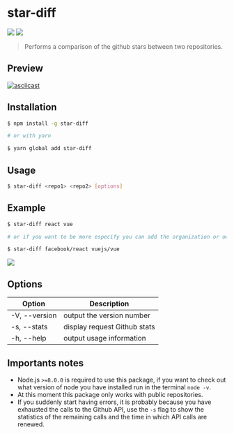 # star-diff
[<img src="https://img.shields.io/npm/dt/star-diff.svg">](https://www.npmjs.com/package/star-diff)
[<img src="https://img.shields.io/npm/v/star-diff.svg">](https://www.npmjs.com/package/star-diff)
> Performs a comparison of the github stars between two repositories.

## Preview

[![asciicast](https://asciinema.org/a/mCVQf8MgExBspKcKxqLHIyX3p.png)](https://asciinema.org/a/mCVQf8MgExBspKcKxqLHIyX3p)

## Installation

```bash
$ npm install -g star-diff

# or with yarn

$ yarn global add star-diff
```

## Usage

```bash
$ star-diff <repo1> <repo2> [options]
```

## Example

```bash
$ star-diff react vue

# or if you want to be more especify you can add the organization or owner of the repository

$ star-diff facebook/react vuejs/vue
```

![](https://i.imgur.com/bQ6mX9h.png)

## Options

<table>
    <thead>
        <tr>
            <th>Option</th>
            <th>Description</th>
        </tr>
    </thead>
    <tbody>
        <tbody>
            <tr>
                <td>-V, --version</td>
                <td>output the version number</td>
            </tr>
            <tr>
                <td>-s, --stats</td>
                <td>display request Github stats</td>
            </tr>
            <tr>
                <td>-h, --help</td>
                <td>output usage information</td>
            </tr>
        </tbody>
    </tbody>
</table>

## Importants notes

* Node.js `>=8.0.0` is required to use this package, if you want to check out what version of node you have installed run in the terminal `node -v`.
* At this moment this package only works with public repositories.
* If you suddenly start having errors, it is probably because you have exhausted the calls to the Github API, use the `-s` flag to show the statistics of the remaining calls and the time in which API calls are renewed.
